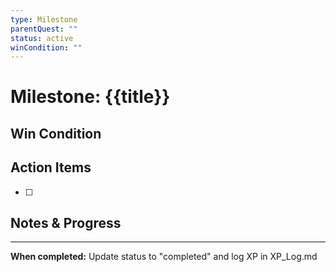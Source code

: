 ```yaml
---
type: Milestone
parentQuest: ""
status: active
winCondition: ""
---
```


# Milestone: {{title}}

## Win Condition
<!-- Clear, specific success criteria -->

## Action Items
- [ ] 

## Notes & Progress

---

**When completed:** Update status to "completed" and log XP in XP_Log.md
